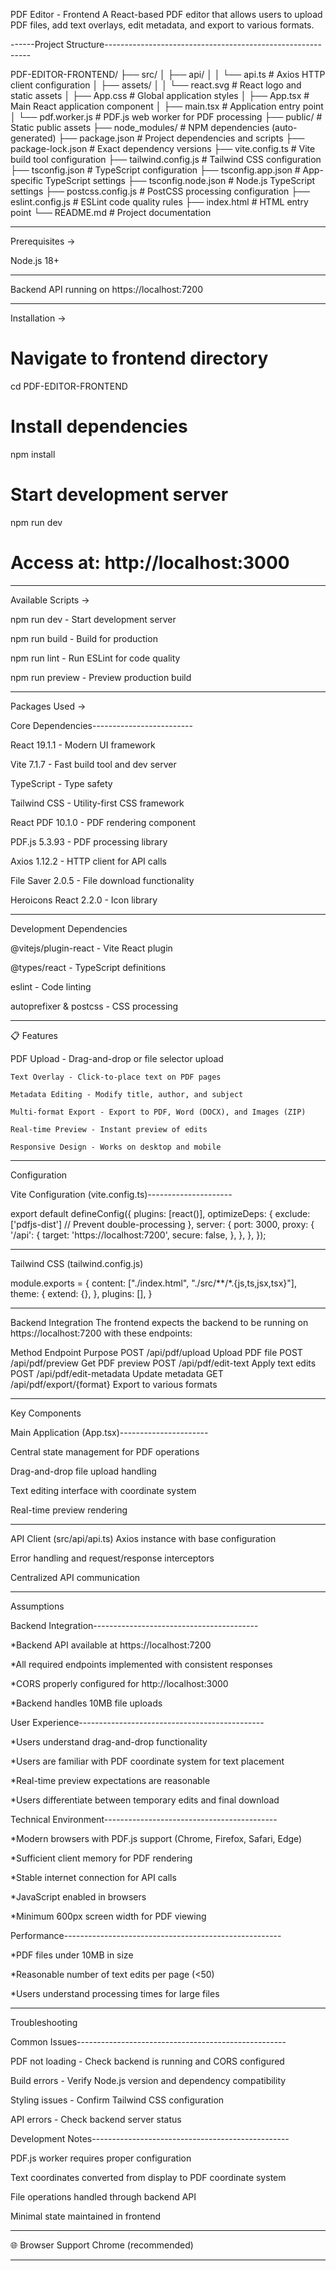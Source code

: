 PDF Editor - Frontend
A React-based PDF editor that allows users to upload PDF files, add text overlays, edit metadata, and export to various formats.

------Project Structure-----------------------------------------------------------

PDF-EDITOR-FRONTEND/
├── src/
│   ├── api/
│   │   └── api.ts                 # Axios HTTP client configuration
│   ├── assets/
│   │   └── react.svg              # React logo and static assets
│   ├── App.css                    # Global application styles
│   ├── App.tsx                    # Main React application component
│   ├── main.tsx                   # Application entry point
│   └── pdf.worker.js              # PDF.js web worker for PDF processing
├── public/                        # Static public assets
├── node_modules/                  # NPM dependencies (auto-generated)
├── package.json                   # Project dependencies and scripts
├── package-lock.json              # Exact dependency versions
├── vite.config.ts                 # Vite build tool configuration
├── tailwind.config.js             # Tailwind CSS configuration
├── tsconfig.json                  # TypeScript configuration
├── tsconfig.app.json              # App-specific TypeScript settings
├── tsconfig.node.json             # Node.js TypeScript settings
├── postcss.config.js              # PostCSS processing configuration
├── eslint.config.js               # ESLint code quality rules
├── index.html                     # HTML entry point
└── README.md                      # Project documentation

--------------------------------------------------------------------------------------

Prerequisites ->

 Node.js 18+

 ---------------------------------------------------------------------------------------

Backend API running on https://localhost:7200

----------------------------------------------------------------------------------------

Installation ->

# Navigate to frontend directory
cd PDF-EDITOR-FRONTEND

# Install dependencies
npm install

# Start development server
npm run dev

# Access at: http://localhost:3000

----------------------------------------------------------------------------------------

Available Scripts ->

npm run dev - Start development server

npm run build - Build for production

npm run lint - Run ESLint for code quality

npm run preview - Preview production build

-----------------------------------------------------------------------------------------

Packages Used ->

Core Dependencies-------------------------

React 19.1.1 - Modern UI framework

Vite 7.1.7 - Fast build tool and dev server

TypeScript - Type safety

Tailwind CSS - Utility-first CSS framework

React PDF 10.1.0 - PDF rendering component

PDF.js 5.3.93 - PDF processing library

Axios 1.12.2 - HTTP client for API calls

File Saver 2.0.5 - File download functionality

Heroicons React 2.2.0 - Icon library

-----------------------------------------

Development Dependencies

@vitejs/plugin-react - Vite React plugin

@types/react - TypeScript definitions

eslint - Code linting

autoprefixer & postcss - CSS processing

----------------------------------------------------------------------------------------------------

📋 Features

   PDF Upload - Drag-and-drop or file selector upload

    Text Overlay - Click-to-place text on PDF pages

    Metadata Editing - Modify title, author, and subject

    Multi-format Export - Export to PDF, Word (DOCX), and Images (ZIP)

    Real-time Preview - Instant preview of edits

    Responsive Design - Works on desktop and mobile

-------------------------------------------------------------------------------------------------

Configuration

Vite Configuration (vite.config.ts)---------------------

export default defineConfig({
  plugins: [react()],
  optimizeDeps: {
    exclude: ['pdfjs-dist'] // Prevent double-processing
  },
  server: {
    port: 3000,
    proxy: {
      '/api': {
        target: 'https://localhost:7200',
        secure: false,
      },
    },
  },
});

----------------------------------------------------------

Tailwind CSS (tailwind.config.js)

module.exports = {
  content: ["./index.html", "./src/**/*.{js,ts,jsx,tsx}"],
  theme: {
    extend: {},
  },
  plugins: [],
}

-------------------------------------------------------------------------------------------------

Backend Integration
The frontend expects the backend to be running on https://localhost:7200 with these endpoints:

Method	Endpoint	Purpose
POST	/api/pdf/upload	Upload PDF file
POST	/api/pdf/preview	Get PDF preview
POST	/api/pdf/edit-text	Apply text edits
POST	/api/pdf/edit-metadata	Update metadata
GET	/api/pdf/export/{format}	Export to various formats

--------------------------------------------------------------------------------------------------

Key Components

Main Application (App.tsx)----------------------

Central state management for PDF operations

Drag-and-drop file upload handling

Text editing interface with coordinate system

Real-time preview rendering

-------------------------------------------------

API Client (src/api/api.ts)
Axios instance with base configuration

Error handling and request/response interceptors

Centralized API communication

---------------------------------------------------------------------------------------------------

Assumptions

Backend Integration-----------------------------------------

*Backend API available at https://localhost:7200

*All required endpoints implemented with consistent responses

*CORS properly configured for http://localhost:3000

*Backend handles 10MB file uploads

User Experience----------------------------------------------

*Users understand drag-and-drop functionality

*Users are familiar with PDF coordinate system for text placement

*Real-time preview expectations are reasonable

*Users differentiate between temporary edits and final download

Technical Environment-------------------------------------------

*Modern browsers with PDF.js support (Chrome, Firefox, Safari, Edge)

*Sufficient client memory for PDF rendering

*Stable internet connection for API calls

*JavaScript enabled in browsers

*Minimum 600px screen width for PDF viewing

Performance------------------------------------------------------

*PDF files under 10MB in size

*Reasonable number of text edits per page (<50)

*Users understand processing times for large files

-------------------------------------------------------------------------------------------------------

Troubleshooting

Common Issues----------------------------------------------------

PDF not loading - Check backend is running and CORS configured

Build errors - Verify Node.js version and dependency compatibility

Styling issues - Confirm Tailwind CSS configuration

API errors - Check backend server status

Development Notes-------------------------------------------------

PDF.js worker requires proper configuration

Text coordinates converted from display to PDF coordinate system

File operations handled through backend API

Minimal state maintained in frontend

--------------------------------------------------------------------------------------------------------------

🌐 Browser Support
Chrome (recommended)

--------------------------------------------------------------------------------------------------------------
